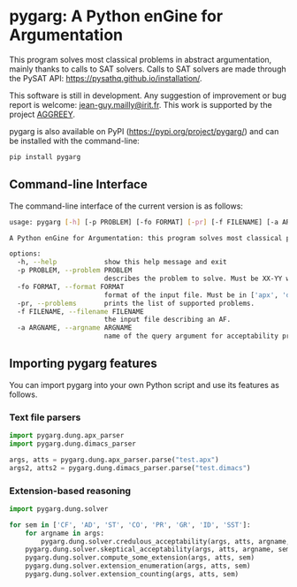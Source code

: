# pygarg: A Python enGine for Argumentation
This program solves most classical problems in abstract argumentation, mainly thanks to calls to SAT solvers. Calls to SAT solvers are made through the PySAT API: https://pysathq.github.io/installation/.

This software is still in development. Any suggestion of improvement or bug report is welcome: jean-guy.mailly@irit.fr. This work is supported by the project [AGGREEY](https://aggreey.github.io/).

pygarg is also available on PyPI (https://pypi.org/project/pygarg/) and can be installed with the command-line:
```bash
pip install pygarg
```

## Command-line Interface
The command-line interface of the current version is as follows:
```bash
usage: pygarg [-h] [-p PROBLEM] [-fo FORMAT] [-pr] [-f FILENAME] [-a ARGNAME]

A Python enGine for Argumentation: this program solves most classical problems in abstract argumentation, mainly thanks to calls to SAT solvers.

options:
  -h, --help            show this help message and exit
  -p PROBLEM, --problem PROBLEM
                        describes the problem to solve. Must be XX-YY with XX in ['DC', 'DS', 'SE', 'EE', 'CE'] and YY in ['CF', 'AD', 'ST', 'CO', 'PR', 'GR', 'ID', 'SST'].
  -fo FORMAT, --format FORMAT
                        format of the input file. Must be in ['apx', 'dimacs'].
  -pr, --problems       prints the list of supported problems.
  -f FILENAME, --filename FILENAME
                        the input file describing an AF.
  -a ARGNAME, --argname ARGNAME
                        name of the query argument for acceptability problems.
```

## Importing pygarg features
You can import pygarg into your own Python script and use its features as follows.

### Text file parsers
```python
import pygarg.dung.apx_parser
import pygarg.dung.dimacs_parser

args, atts = pygarg.dung.apx_parser.parse("test.apx")
args2, atts2 = pygarg.dung.dimacs_parser.parse("test.dimacs")
```

### Extension-based reasoning
```python
import pygarg.dung.solver

for sem in ['CF', 'AD', 'ST', 'CO', 'PR', 'GR', 'ID', 'SST']:
    for argname in args:
        pygarg.dung.solver.credulous_acceptability(args, atts, argname, sem) 
	pygarg.dung.solver.skeptical_acceptability(args, atts, argname, sem) 
    pygarg.dung.solver.compute_some_extension(args, atts, sem) 
    pygarg.dung.solver.extension_enumeration(args, atts, sem) 
    pygarg.dung.solver.extension_counting(args, atts, sem)
```





